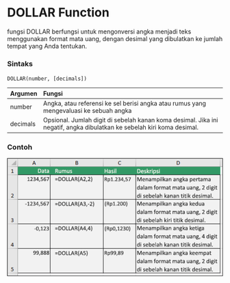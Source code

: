 # DOLLAR Function

fungsi DOLLAR berfungsi untuk mengonversi angka menjadi teks menggunakan format mata uang, dengan desimal yang dibulatkan ke jumlah tempat yang Anda tentukan.

### Sintaks

```text
DOLLAR(number, [decimals])
```

| Argumen | Fungsi |
| :--- | :--- |
| number | Angka, atau referensi ke sel berisi angka atau rumus yang mengevaluasi ke sebuah angka |
| decimals | Opsional. Jumlah digit di sebelah kanan koma desimal. Jika ini negatif, angka dibulatkan ke sebelah kiri koma desimal. |

### Contoh

![](../.gitbook/assets/image%20%2816%29.png)

